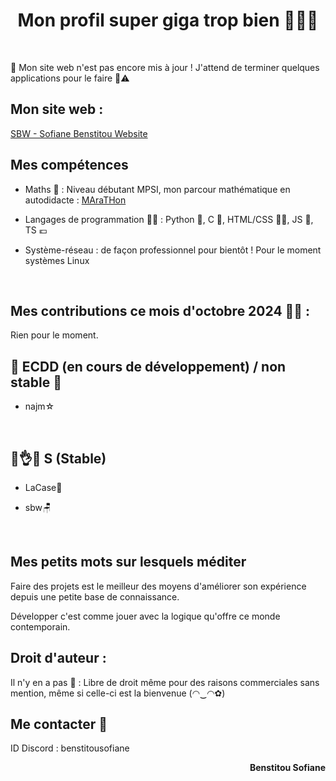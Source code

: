 <h1 align="center">Mon profil super giga trop bien 🤯🧨💥</h1>

<br>

🚧 Mon site web n'est pas encore mis à jour ! J'attend de terminer quelques applications pour le faire 🚸⚠️


<h2 align="left">Mon site web :</h2> <a href="http://sbw.kesug.com/"> SBW - Sofiane Benstitou Website</a>

<h2 align="left">Mes compétences</h2>

- Maths 🔢 : Niveau débutant MPSI, mon parcour mathématique en autodidacte : <a href="https://github.com/benstitousofiane/MAraTHon">MAraTHon</a>

- Langages de programmation 👨‍💻 : Python 🐍, C 🧓, HTML/CSS 🏄‍♂️, JS 😤, TS 💶

- Système-réseau : de façon professionnel pour bientôt ! Pour le moment systèmes Linux

<br>

<h2 align="left">Mes contributions ce mois d'octobre 2024 🍁🍂 : </h2>

Rien pour le moment.

<h2 align="left">🚧 ECDD (en cours de développement) / non stable 🚸</h2>


- najm☆


<br>

<h2 align="left">😤👌✅ S (Stable)</h2>

- LaCase📓

- sbw🪑
<br>

<h2 align="left">Mes petits mots sur lesquels méditer</h2>
<p align="left">Faire des projets est le meilleur des moyens d'améliorer son expérience depuis une petite base de connaissance.</p>
<p align="left">Développer c'est comme jouer avec la logique qu'offre ce monde contemporain.</p>

<h2 align="left">Droit d'auteur :</h2>
Il n'y en a pas 🤯 : Libre de droit même pour des raisons commerciales sans mention, même si celle-ci est la bienvenue (◠‿◠✿)

<br>

<h2 align="left">Me contacter 📧</h2>

ID Discord : benstitousofiane

<p align="right"><b>Benstitou Sofiane</b></p>
